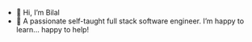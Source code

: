 - 👋 Hi, I’m Bilal
- 🌱 A passionate self-taught full stack software engineer. I’m happy to learn... happy to help! 

<!---
Bilal-SM/Bilal-SM is a ✨ special ✨ repository because its `README.md` (this file) appears on your GitHub profile.
You can click the Preview link to take a look at your changes.
--->

